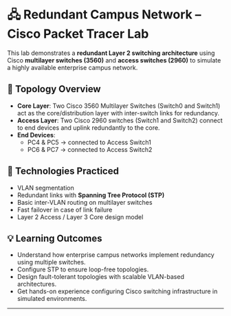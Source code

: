 # 🖧 Redundant Campus Network – Cisco Packet Tracer Lab

This lab demonstrates a **redundant Layer 2 switching architecture** using Cisco **multilayer switches (3560)** and **access switches (2960)** to simulate a highly available enterprise campus network.

## 🧩 Topology Overview

- **Core Layer**: Two Cisco 3560 Multilayer Switches (Switch0 and Switch1) act as the core/distribution layer with inter-switch links for redundancy.
- **Access Layer**: Two Cisco 2960 switches (Switch1 and Switch2) connect to end devices and uplink redundantly to the core.
- **End Devices**:
  - PC4 & PC5 → connected to Access Switch1
  - PC6 & PC7 → connected to Access Switch2

## 🔧 Technologies Practiced

- VLAN segmentation
- Redundant links with **Spanning Tree Protocol (STP)**
- Basic inter-VLAN routing on multilayer switches
- Fast failover in case of link failure
- Layer 2 Access / Layer 3 Core design model

## 💡 Learning Outcomes

- Understand how enterprise campus networks implement redundancy using multiple switches.
- Configure STP to ensure loop-free topologies.
- Design fault-tolerant topologies with scalable VLAN-based architectures.
- Get hands-on experience configuring Cisco switching infrastructure in simulated environments.

---
